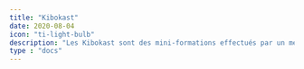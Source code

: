 ```yaml
---
title: "Kibokast"
date: 2020-08-04
icon: "ti-light-bulb"
description: "Les Kibokast sont des mini-formations effectués par un membre de Kiboko pour le reste de l'équipe."
type : "docs"
---
```

